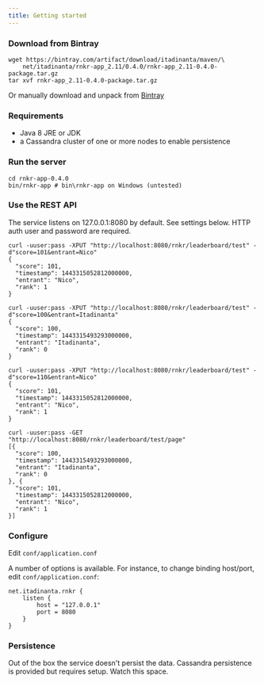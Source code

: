 ```yaml
---
title: Getting started
---
```


### Download from Bintray 

	wget https://bintray.com/artifact/download/itadinanta/maven/\
		net/itadinanta/rnkr-app_2.11/0.4.0/rnkr-app_2.11-0.4.0-package.tar.gz
	tar xvf rnkr-app_2.11-0.4.0-package.tar.gz

Or manually download and unpack from [Bintray](https://bintray.com/artifact/download/itadinanta/maven/net/itadinanta/rnkr-app_2.11/0.4.0/rnkr-app_2.11-0.4.0-package.tar.gz)

### Requirements

- Java 8 JRE or JDK
- a Cassandra cluster of one or more nodes to enable persistence

### Run the server

	cd rnkr-app-0.4.0
	bin/rnkr-app # bin\rnkr-app on Windows (untested)

### Use the REST API

The service listens on 127.0.0.1:8080 by default. See settings below. HTTP auth user and password are required.

	curl -uuser:pass -XPUT "http://localhost:8080/rnkr/leaderboard/test" -d"score=101&entrant=Nico"
	{
	  "score": 101,
	  "timestamp": 1443315052812000000,
	  "entrant": "Nico",
	  "rank": 1
	}

	curl -uuser:pass -XPUT "http://localhost:8080/rnkr/leaderboard/test" -d"score=100&entrant=Itadinanta"
	{
	  "score": 100,
	  "timestamp": 1443315493293000000,
	  "entrant": "Itadinanta",
	  "rank": 0
	}

	curl -uuser:pass -XPUT "http://localhost:8080/rnkr/leaderboard/test" -d"score=110&entrant=Nico"
	{
	  "score": 101,
	  "timestamp": 1443315052812000000,
	  "entrant": "Nico",
	  "rank": 1
	}

	curl -uuser:pass -GET "http://localhost:8080/rnkr/leaderboard/test/page"
	[{
	  "score": 100,
	  "timestamp": 1443315493293000000,
	  "entrant": "Itadinanta",
	  "rank": 0
	}, {
	  "score": 101,
	  "timestamp": 1443315052812000000,
	  "entrant": "Nico",
	  "rank": 1
	}]

### Configure

Edit `conf/application.conf`

A number of options is available. For instance, to change binding host/port, edit `conf/application.conf`:

	net.itadinanta.rnkr {
		listen {
			host = "127.0.0.1"
			port = 8080
		}
	}

### Persistence

Out of the box the service doesn't persist the data. Cassandra persistence is provided but requires setup. Watch this space.


